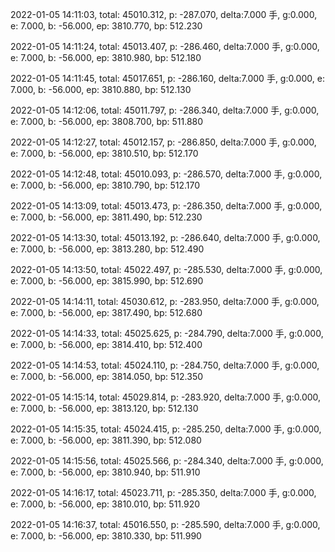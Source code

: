 2022-01-05 14:11:03, total: 45010.312, p: -287.070, delta:7.000 手, g:0.000, e: 7.000, b: -56.000, ep: 3810.770, bp: 512.230

2022-01-05 14:11:24, total: 45013.407, p: -286.460, delta:7.000 手, g:0.000, e: 7.000, b: -56.000, ep: 3810.980, bp: 512.180

2022-01-05 14:11:45, total: 45017.651, p: -286.160, delta:7.000 手, g:0.000, e: 7.000, b: -56.000, ep: 3810.880, bp: 512.130

2022-01-05 14:12:06, total: 45011.797, p: -286.340, delta:7.000 手, g:0.000, e: 7.000, b: -56.000, ep: 3808.700, bp: 511.880

2022-01-05 14:12:27, total: 45012.157, p: -286.850, delta:7.000 手, g:0.000, e: 7.000, b: -56.000, ep: 3810.510, bp: 512.170

2022-01-05 14:12:48, total: 45010.093, p: -286.570, delta:7.000 手, g:0.000, e: 7.000, b: -56.000, ep: 3810.790, bp: 512.170

2022-01-05 14:13:09, total: 45013.473, p: -286.350, delta:7.000 手, g:0.000, e: 7.000, b: -56.000, ep: 3811.490, bp: 512.230

2022-01-05 14:13:30, total: 45013.192, p: -286.640, delta:7.000 手, g:0.000, e: 7.000, b: -56.000, ep: 3813.280, bp: 512.490

2022-01-05 14:13:50, total: 45022.497, p: -285.530, delta:7.000 手, g:0.000, e: 7.000, b: -56.000, ep: 3815.990, bp: 512.690

2022-01-05 14:14:11, total: 45030.612, p: -283.950, delta:7.000 手, g:0.000, e: 7.000, b: -56.000, ep: 3817.490, bp: 512.680

2022-01-05 14:14:33, total: 45025.625, p: -284.790, delta:7.000 手, g:0.000, e: 7.000, b: -56.000, ep: 3814.410, bp: 512.400

2022-01-05 14:14:53, total: 45024.110, p: -284.750, delta:7.000 手, g:0.000, e: 7.000, b: -56.000, ep: 3814.050, bp: 512.350

2022-01-05 14:15:14, total: 45029.814, p: -283.920, delta:7.000 手, g:0.000, e: 7.000, b: -56.000, ep: 3813.120, bp: 512.130

2022-01-05 14:15:35, total: 45024.415, p: -285.250, delta:7.000 手, g:0.000, e: 7.000, b: -56.000, ep: 3811.390, bp: 512.080

2022-01-05 14:15:56, total: 45025.566, p: -284.340, delta:7.000 手, g:0.000, e: 7.000, b: -56.000, ep: 3810.940, bp: 511.910

2022-01-05 14:16:17, total: 45023.711, p: -285.350, delta:7.000 手, g:0.000, e: 7.000, b: -56.000, ep: 3810.010, bp: 511.920

2022-01-05 14:16:37, total: 45016.550, p: -285.590, delta:7.000 手, g:0.000, e: 7.000, b: -56.000, ep: 3810.330, bp: 511.990